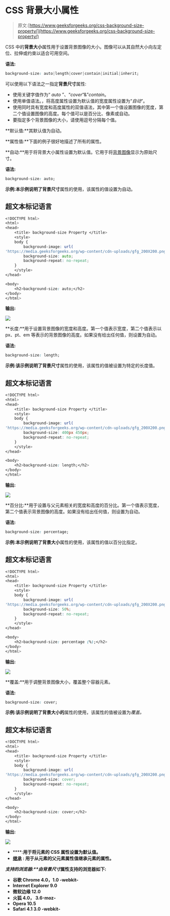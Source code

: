 # CSS 背景大小属性

> 原文:[https://www.geeksforgeeks.org/css-background-size-property/](https://www.geeksforgeeks.org/css-background-size-property/)

CSS 中的**背景大小**属性用于设置背景图像的大小。图像可以从其自然大小向左定位、拉伸或约束以适合可用空间。

**语法:**

```css
background-size: auto|length|cover|contain|initial|inherit; 
```

可以使用以下语法之一指定**背景尺寸**属性:

*   使用关键字值作为“ *auto* ”、“*cover*“&”*contain*。
*   使用单值语法。，将高度属性设置为默认值的宽度属性设置为“*自动*”。
*   使用同时具有宽度和高度属性的双值语法，其中第一个值设置图像的宽度，第二个值设置图像的高度。每个值可以是百分比、像素或自动。
*   要指定多个背景图像的大小，请使用逗号分隔每个值。

**默认值:**其默认值为自动。

**属性值:**下面的例子很好地描述了所有的属性。

**自动:**用于将背景大小属性设置为默认值。它用于将[背景图像](https://www.geeksforgeeks.org/css-background-image-property/)显示为原始尺寸。

**语法:**

```css
background-size: auto;
```

**示例:**本示例说明了**背景尺寸**属性的使用，该属性的值设置为自动。

## 超文本标记语言

```css
<!DOCTYPE html>
<html>
<head>
    <title> background-size Property </title>
    <style>
    body {
        background-image: url(
'https://media.geeksforgeeks.org/wp-content/cdn-uploads/gfg_200X200.png');
        background-size: auto;
        background-repeat: no-repeat;
    }
    </style>
</head>

<body>
    <h2>background-size: auto;</h2>
</body>
</html>
```

**输出:**

![](img/6b45d23f8bf5786f5218a71a0a33fb97.png)

**长度:**用于设置背景图像的宽度和高度。第一个值表示宽度，第二个值表示以 px、pt、em 等表示的背景图像的高度。如果没有给出任何值，则设置为自动。

**语法:**

```css
background-size: length;
```

**示例:**该示例说明了**背景尺寸**属性的使用，该属性的值被设置为特定的长度值。

## 超文本标记语言

```css
<!DOCTYPE html>
<html>
<head>
    <title> background-size Property </title>
    <style>
    body {
        background-image: url(
'https://media.geeksforgeeks.org/wp-content/cdn-uploads/gfg_200X200.png');
        background-size: 400px 450px;
        background-repeat: no-repeat;
    }
    </style>
</head>

<body>
    <h2>background-size: length;</h2>
</body>
</html>
```

**输出:**

![](img/dce0e36f5839abf42f2ff67ed5a10391.png)

**百分比:**用于设置与父元素相关的宽度和高度的百分比。第一个值表示宽度，第二个值表示背景图像的高度。如果没有给出任何值，则设置为自动。

**语法:**

```css
background-size: percentage;
```

**示例:**本示例说明了**背景大小**属性的使用，该属性的值以百分比指定。

## 超文本标记语言

```css
<!DOCTYPE html>
<html>
<head>
    <title> background-size Property </title>
    <style>
    body {
        background-image: url(
'https://media.geeksforgeeks.org/wp-content/cdn-uploads/gfg_200X200.png');
        background-size: 50%;
        background-repeat: no-repeat;
    }
    </style>
</head>

<body>
    <h2>background-size: percentage (%);</h2>
</body>
</html>
```

**输出:**

![](img/3c93e9db09c56ec3b32452d8ce376ca8.png)

**覆盖:**用于调整背景图像大小，覆盖整个容器元素。

**语法:**

```css
background-size: cover;
```

**示例:**该示例说明了**背景大小的**属性的使用，该属性的值被设置为*覆盖。*

## 超文本标记语言

```css
<!DOCTYPE html>
<html>
<head>
    <title> background-size Property </title>
    <style>
    body {
        background-image: url(
'https://media.geeksforgeeks.org/wp-content/cdn-uploads/gfg_200X200.png');
        background-size: cover;
        background-repeat: no-repeat;
    }
    </style>
</head>

<body>
    <h2>background-size: cover;</h2>
</body>
</html>
```

**输出:**

![](img/b1941e071789c31cc35cd9ab637dfb3a.png)

*   [](https://www.geeksforgeeks.org/css-value-initial/)****:**用于将元素的 CSS 属性设置为默认值。**
*   **[**继承**](https://www.geeksforgeeks.org/css-value-inherit/) **:** 用于从元素的父元素属性值继承元素的属性。**

****支持的浏览器:**由*背景尺寸*属性支持的浏览器如下:**

*   **谷歌 Chrome 4.0，1.0 -webkit-**
*   **Internet Explorer 9.0**
*   **微软边缘 12.0**
*   **火狐 4.0， 3.6-moz-**
*   **Opera 10.5**
*   **Safari 4.1 3.0 -webkit-**